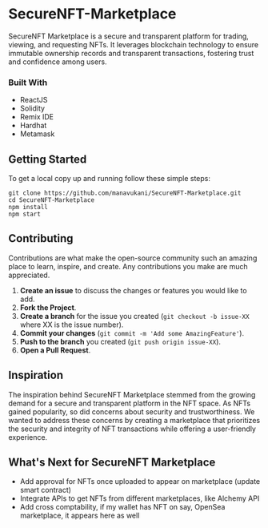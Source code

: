 # SecureNFT-Marketplace

SecureNFT Marketplace is a secure and transparent platform for trading, viewing, and requesting NFTs. It leverages blockchain technology to ensure immutable ownership records and transparent transactions, fostering trust and confidence among users.

### Built With

- ReactJS
- Solidity
- Remix IDE
- Hardhat
- Metamask

## Getting Started

To get a local copy up and running follow these simple steps:

```
git clone https://github.com/manavukani/SecureNFT-Marketplace.git
cd SecureNFT-Marketplace
npm install
npm start
```

## Contributing

Contributions are what make the open-source community such an amazing place to learn, inspire, and create. Any contributions you make are much appreciated.

1. **Create an issue** to discuss the changes or features you would like to add.
2. **Fork the Project**.
3. **Create a branch** for the issue you created (`git checkout -b issue-XX` where XX is the issue number).
4. **Commit your changes** (`git commit -m 'Add some AmazingFeature'`).
5. **Push to the branch** you created (`git push origin issue-XX`).
6. **Open a Pull Request**.

## Inspiration

The inspiration behind SecureNFT Marketplace stemmed from the growing demand for a secure and transparent platform in the NFT space. As NFTs gained popularity, so did concerns about security and trustworthiness. We wanted to address these concerns by creating a marketplace that prioritizes the security and integrity of NFT transactions while offering a user-friendly experience.

## What's Next for SecureNFT Marketplace

- Add approval for NFTs once uploaded to appear on marketplace (update smart contract)
- Integrate APIs to get NFTs from different marketplaces, like Alchemy API
- Add cross comptability, if my wallet has NFT on say, OpenSea marketplace, it appears here as well
